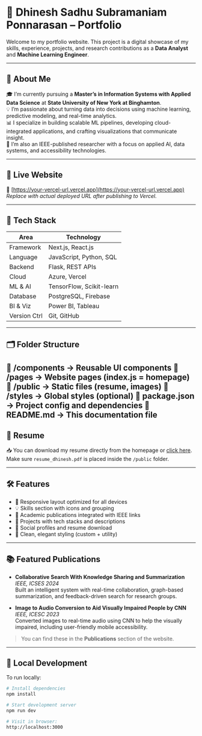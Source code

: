 # 💼 Dhinesh Sadhu Subramaniam Ponnarasan – Portfolio

Welcome to my portfolio website. This project is a digital showcase of my skills, experience, projects, and research contributions as a **Data Analyst** and **Machine Learning Engineer**.

---

## 📍 About Me

🎓 I’m currently pursuing a **Master’s in Information Systems with Applied Data Science** at **State University of New York at Binghamton**.  
💡 I’m passionate about turning data into decisions using machine learning, predictive modeling, and real-time analytics.  
📊 I specialize in building scalable ML pipelines, developing cloud-integrated applications, and crafting visualizations that communicate insight.  
🧠 I’m also an IEEE-published researcher with a focus on applied AI, data systems, and accessibility technologies.

---

## 🚀 Live Website

🔗 [https://your-vercel-url.vercel.app](https://your-vercel-url.vercel.app)  
_Replace with actual deployed URL after publishing to Vercel._

---

## 🧰 Tech Stack

| Area          | Technology                      |
|---------------|----------------------------------|
| Framework     | Next.js, React.js               |
| Language      | JavaScript, Python, SQL         |
| Backend       | Flask, REST APIs                |
| Cloud         | Azure, Vercel                   |
| ML & AI       | TensorFlow, Scikit-learn        |
| Database      | PostgreSQL, Firebase            |
| BI & Viz      | Power BI, Tableau               |
| Version Ctrl  | Git, GitHub                     |

---

## 🗂️ Folder Structure

📁 /components → Reusable UI components
📁 /pages → Website pages (index.js = homepage)
📁 /public → Static files (resume, images)
📁 /styles → Global styles (optional)
📄 package.json → Project config and dependencies
📄 README.md → This documentation file
---

## 📄 Resume

📥 You can download my resume directly from the homepage or [click here](public/resume_dhinesh.pdf).  
Make sure `resume_dhinesh.pdf` is placed inside the `/public` folder.

---

## 🛠️ Features

- 🎯 Responsive layout optimized for all devices  
- 💡 Skills section with icons and grouping  
- 🧠 Academic publications integrated with IEEE links  
- 📁 Projects with tech stacks and descriptions  
- 🔗 Social profiles and resume download  
- 🌙 Clean, elegant styling (custom + utility)

---

## 📚 Featured Publications

- **Collaborative Search With Knowledge Sharing and Summarization**  
  *IEEE, ICSES 2024*  
  Built an intelligent system with real-time collaboration, graph-based summarization, and feedback-driven search for research groups.  

- **Image to Audio Conversion to Aid Visually Impaired People by CNN**  
  *IEEE, ICESC 2023*  
  Converted images to real-time audio using CNN to help the visually impaired, including user-friendly mobile accessibility.

> You can find these in the **Publications** section of the website.

---

## 🧪 Local Development

To run locally:

```bash
# Install dependencies
npm install

# Start development server
npm run dev

# Visit in browser:
http://localhost:3000
